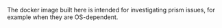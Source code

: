 The docker image built here is intended for investigating prism issues, for example when they are OS-dependent.
